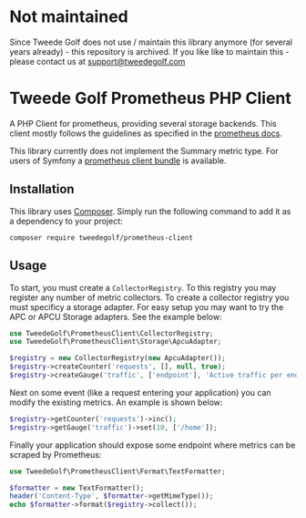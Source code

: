 # Not maintained

Since Tweede Golf does not use / maintain this library anymore (for several years already) - this repository is archived.
If you like like to maintain this - please contact us at support@tweedegolf.com

# Tweede Golf Prometheus PHP Client
A PHP Client for prometheus, providing several storage backends. This client 
mostly follows the guidelines as specified in the [prometheus docs].

This library currently does not implement the Summary metric type.
For users of Symfony a [prometheus client bundle] is available.

## Installation
This library uses [Composer]. Simply run the following command to add it as
a dependency to your project:

    composer require tweedegolf/prometheus-client

## Usage
To start, you must create a `CollectorRegistry`. To this registry you may
register any number of metric collectors. To create a collector registry you
must specificy a storage adapter. For easy setup you may want to try the APC
or APCU Storage adapters. See the example below:

```php
use TweedeGolf\PrometheusClient\CollectorRegistry;
use TweedeGolf\PrometheusClient\Storage\ApcuAdapter;

$registry = new CollectorRegistry(new ApcuAdapter());
$registry->createCounter('requests', [], null, true);
$registry->createGauge('traffic', ['endpoint'], 'Active traffic per endpoint', true);
```

Next on some event (like a request entering your application) you can modify 
the existing metrics. An example is shown below:

```php
$registry->getCounter('requests')->inc();
$registry->getGauge('traffic')->set(10, ['/home']);
```

Finally your application should expose some endpoint where metrics can be 
scraped by Prometheus:

```php
use TweedeGolf\PrometheusClient\Format\TextFormatter;

$formatter = new TextFormatter();
header('Content-Type', $formatter->getMimeType());
echo $formatter->format($registry->collect());
```

[prometheus docs]: https://prometheus.io/docs/instrumenting/clientlibs/
[Composer]: https://getcomposer.org
[prometheus client bundle]: https://github.com/tweedegolf/prometheus-bundle
